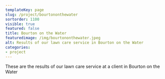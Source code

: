 ```yaml
---
templateKey: page
slug: /project/bourtononthewater
sortorder: 1100
visible: true
featured: false
title: Bourton on the Water
featuredimage: /img/bourtononthewater.jpeg
alt: Results of our lawn care service in Bourton on the Water
categories:
- project
---
```

These are the results of our lawn care service at a client in Bourton on the Water



